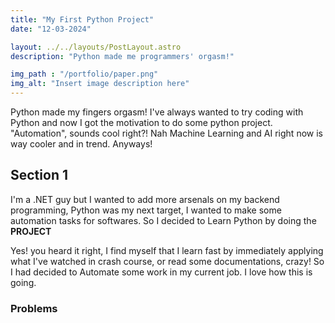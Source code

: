 ```yaml
---
title: "My First Python Project"
date: "12-03-2024"

layout: ../../layouts/PostLayout.astro
description: "Python made me programmers' orgasm!"

img_path : "/portfolio/paper.png"
img_alt: "Insert image description here"
---
```


Python made my fingers orgasm! I've always wanted to try coding with Python and now I got the motivation to do some python project. "Automation", sounds cool right?! Nah Machine Learning and AI right now is way cooler and in trend. Anyways!

## Section 1

I'm a .NET guy but I wanted to add more arsenals on my backend programming, Python was my next target, I wanted to make some automation tasks for softwares. So I decided to Learn Python by doing the **PROJECT**

Yes! you heard it right, I find myself that I learn fast by immediately applying what I've watched in crash course, or read some documentations, crazy! So I had decided to Automate some work in my current job. I love how this is going.

### Problems
